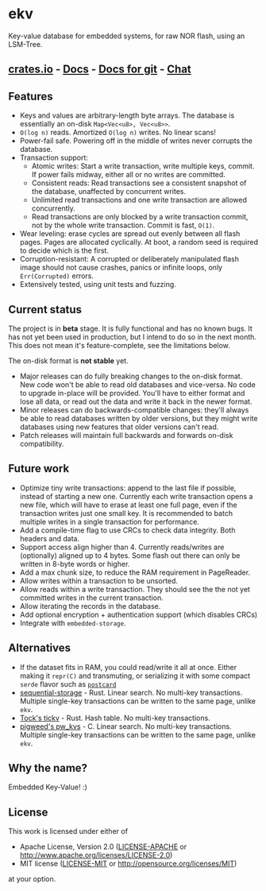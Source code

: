 # ekv

Key-value database for embedded systems, for raw NOR flash, using an LSM-Tree.

## <a href="https://crates.io/crates/ekv">crates.io</a> - <a href="https://docs.rs/ekv">Docs</a> - <a href="https://docs.embassy.dev/ekv">Docs for git</a> - <a href="https://matrix.to/#/#ekv:matrix.org">Chat</a>

## Features

- Keys and values are arbitrary-length byte arrays. The database is essentially an on-disk `Map<Vec<u8>, Vec<u8>>`.
- `O(log n)` reads. Amortized `O(log n)` writes. No linear scans!
- Power-fail safe. Powering off in the middle of writes never corrupts the database.
- Transaction support:
  - Atomic writes: Start a write transaction, write multiple keys, commit. If power fails midway, either all or no writes are committed.
  - Consistent reads: Read transactions see a consistent snapshot of the database, unaffected by concurrent writes.
  - Unlimited read transactions and one write transaction are allowed concurrently.
  - Read transactions are only blocked by a write transaction commit, not by the whole write transaction. Commit is fast, `O(1)`.
- Wear leveling: erase cycles are spread out evenly between all flash pages. Pages are allocated cyclically. At boot, a random seed is required to decide which is the first.
- Corruption-resistant: A corrupted or deliberately manipulated flash image should not cause crashes, panics or infinite loops, only `Err(Corrupted)` errors.
- Extensively tested, using unit tests and fuzzing.

## Current status

The project is in **beta** stage. It is fully functional and has no known bugs. It has not yet been used in production, but I intend to do so in the next month. This does not mean it's feature-complete, see the limitations below.

The on-disk format is **not stable** yet. 
- Major releases can do fully breaking changes to the on-disk format. New code won't be able to read old databases and vice-versa. No code to upgrade in-place will be provided. You'll have to either format and lose all data, or read out the data and write it back in the newer format.
- Minor releases can do backwards-compatible changes: they'll always be able to read databases written by older versions, but they might write databases using new features that older versions can't read.
- Patch releases will maintain full backwards and forwards on-disk compatibility.

## Future work

- Optimize tiny write transactions: append to the last file if possible, instead of starting a new one. Currently each write transaction opens a new file, which will have to erase at least one full page, even if the transaction writes just one small key. It is recommended to batch multiple writes in a single transaction
for performance.
- Add a compile-time flag to use CRCs to check data integrity. Both headers and data.
- Support access align higher than 4. Currently reads/writes are (optionally) aligned up to 4 bytes. Some flash out there can only be written in 8-byte words or higher.
- Add a max chunk size, to reduce the RAM requirement in PageReader.
- Allow writes within a transaction to be unsorted.
- Allow reads within a write transaction. They should see the the not yet committed writes in the current transaction.
- Allow iterating the records in the database.
- Add optional encryption + authentication support (which disables CRCs)
- Integrate with `embedded-storage`.

## Alternatives

- If the dataset fits in RAM, you could read/write it all at once. Either making it `repr(C)` and transmuting, or serializing it with some compact `serde` flavor such as [`postcard`](https://docs.rs/postcard)
- [sequential-storage](https://docs.rs/sequential-storage) - Rust. Linear search. No multi-key transactions. Multiple single-key transactions can be written to the same page, unlike `ekv`.
- [Tock's tickv](https://docs.rs/tickv) - Rust. Hash table. No multi-key transactions.
- [pigweed's pw_kvs](https://pigweed.dev/pw_kvs/) - C. Linear search. No multi-key transactions. Multiple single-key transactions can be written to the same page, unlike `ekv`.

## Why the name?

Embedded Key-Value! :)

## License

This work is licensed under either of

- Apache License, Version 2.0 ([LICENSE-APACHE](LICENSE-APACHE) or
  <http://www.apache.org/licenses/LICENSE-2.0>)
- MIT license ([LICENSE-MIT](LICENSE-MIT) or <http://opensource.org/licenses/MIT>)

at your option.

